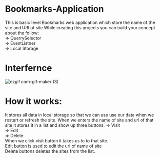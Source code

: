 # Bookmarks-Application
This is basic level Bookmarks web application which store the name of the site and URl of site.While creating this projects you can build your concept about the follow: <br>
=> QuerrySelector <br>
=> EventListner <br>
=> Local Storage <br>


# Interfernce
![ezgif com-gif-maker (3)](https://user-images.githubusercontent.com/84333937/129544787-990bc545-f70c-4c92-90fb-dd40b4475d85.gif)

# How it works:
It stores all data in local storage so that we can use use our data when we restart or refresh the site.
When we enters the name of site and url of that site it stores it in a list and show up three buttons.
=> Visit <br>
=> Edit <br>
=> Delete <br>
When we click visit button it takes us to to that site.<br>
Edit button is used to edit the url of name of site <br>
Delete buttons deletes the sites from the list.

